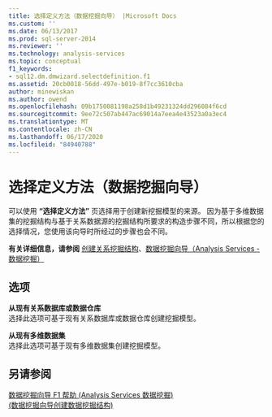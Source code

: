 ```yaml
---
title: 选择定义方法（数据挖掘向导） |Microsoft Docs
ms.custom: ''
ms.date: 06/13/2017
ms.prod: sql-server-2014
ms.reviewer: ''
ms.technology: analysis-services
ms.topic: conceptual
f1_keywords:
- sql12.dm.dmwizard.selectdefinition.f1
ms.assetid: 20cb0018-56dd-497e-b019-8f7cc3610cba
author: minewiskan
ms.author: owend
ms.openlocfilehash: 09b1750081198a258d1b49231324dd296084f6cd
ms.sourcegitcommit: 9ee72c507ab447ac69014a7eea4e43523a0a3ec4
ms.translationtype: MT
ms.contentlocale: zh-CN
ms.lasthandoff: 06/17/2020
ms.locfileid: "84940788"
---
```

# <a name="select-the-definition-method-data-mining-wizard"></a>选择定义方法（数据挖掘向导）
  可以使用 **“选择定义方法”** 页选择用于创建新挖掘模型的来源。 因为基于多维数据集的挖掘结构与基于关系数据源的挖掘结构所要求的构造步骤不同，所以根据您的选择情况，您使用该向导时所经过的步骤也会不同。  
  
 **有关详细信息，请参阅** [创建关系挖掘结构](data-mining/create-a-relational-mining-structure.md)、[数据挖掘向导（Analysis Services - 数据挖掘）](data-mining/data-mining-wizard-analysis-services-data-mining.md)  
  
## <a name="options"></a>选项  
 **从现有关系数据库或数据仓库**  
 选择此选项可基于现有关系数据库或数据仓库创建挖掘模型。  
  
 **从现有多维数据集**  
 选择此选项可基于现有多维数据集创建挖掘模型。  
  
## <a name="see-also"></a>另请参阅  
 [数据挖掘向导 F1 帮助 &#40;Analysis Services 数据挖掘&#41;](data-mining-wizard-f1-help-analysis-services-data-mining.md)   
 [&#40;数据挖掘向导创建数据挖掘结构&#41;](create-the-data-mining-structure-data-mining-wizard.md)  
  
  
